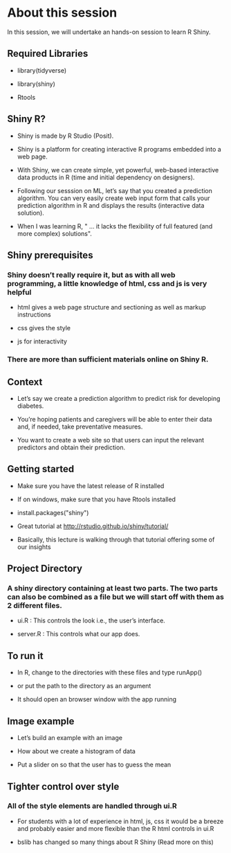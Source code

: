 # About this session
In this session, we will undertake an hands-on session to learn R Shiny.

## Required Libraries
- library(tidyverse)

- library(shiny)

- Rtools

## Shiny R?
- Shiny is made by R Studio (Posit).

- Shiny is a platform for creating interactive R programs embedded into a web page.

- With Shiny, we can create simple, yet powerful, web-based interactive data products in R (time and initial dependency on designers).

- Following our sesssion on ML, let’s say that you created a prediction algorithm. You can very easily create web input form that calls your prediction algorithm in R and displays the results (interactive data solution).

- When I was learning R, " ... it lacks the flexibility of full featured (and more complex) solutions".

## Shiny prerequisites
### Shiny doesn’t really require it, but as with all web programming, a little knowledge of html, css and js is very helpful

- html gives a web page structure and sectioning as well as markup instructions

- css gives the style

- js for interactivity

### There are more than sufficient materials online on Shiny R.

## Context
- Let’s say we create a prediction algorithm to predict risk for developing diabetes.

- You’re hoping patients and caregivers will be able to enter their data and, if needed, take preventative measures.

- You want to create a web site so that users can input the relevant predictors and obtain their prediction.

## Getting started
- Make sure you have the latest release of R installed

- If on windows, make sure that you have Rtools installed

- install.packages("shiny")

- Great tutorial at http://rstudio.github.io/shiny/tutorial/

- Basically, this lecture is walking through that tutorial offering some of our insights

## Project Directory
### A shiny directory containing at least two parts. The two parts can also be combined as a file but we will start off with them as 2 different files.

- ui.R : This controls the look i.e., the user’s interface.

- server.R : This controls what our app does.

## To run it
- In R, change to the directories with these files and type runApp()

- or put the path to the directory as an argument

- It should open an browser window with the app running

## Image example
- Let’s build an example with an image

- How about we create a histogram of data

- Put a slider on so that the user has to guess the mean

## Tighter control over style
### All of the style elements are handled through ui.R

- For students with a lot of experience in html, js, css it would be a breeze and probably easier and more flexible than the R html controls in ui.R

- bslib has changed so many things about R Shiny (Read more on this)